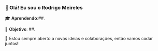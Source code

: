 ### 👋 Olá! Eu sou o Rodrigo Meireles

🎓 **Aprendendo**:##.

🌱 **Objetivo**: ##.

🚀 Estou sempre aberto a novas ideias e colaborações, então vamos codar juntos!


<!---
MeirelesRodrigo/MeirelesRodrigo is a ✨ special ✨ repository because its `README.md` (this file) appears on your GitHub profile.
You can click the Preview link to take a look at your changes.
--->
